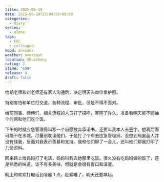 ```yaml
---
title: 2025-06-19
date: 2025-06-19T23:04:55+08:00
categories:
  - diary
series:
  - alone
tags:
  - CSC
  - colleague
mood: anxious
weather: overcast
location: Shuicheng
rating: 2
stime: "609"
release: 0
draft: false
---
```

给胡老师和刘老师还有家人沟通后，决定明天去单位拿护照。

特别害怕和单位打交道，各种流程、审批，但是不得不面对。

给前同事、师傅们、相关流程的人员打了招呼，寒暄了许久。准备看明天能不能抽个时间和他们吃个饭。

下午的时候应急管理局叫写一个自愿放弃承诺书，还要叫我本人去签字。想着后面可能不在水城，尽量别耽误他们，于是打了个车去应急管理局。没想到局里面人并没有怪我，反而对我表示羡慕和支持。我和他们聊了一会儿，还叫他们帮我打印了几份资料。

回来路上给妈妈打了电话，妈妈叫我去她那里吃饭。很久没有吃妈妈做的饭了，还是熟悉的味道。谈不有多美味，但就是会很有胃口和温暖。

晚上和欢欢打电话到凌晨 1 点，赶紧睡了，明天还要早起。